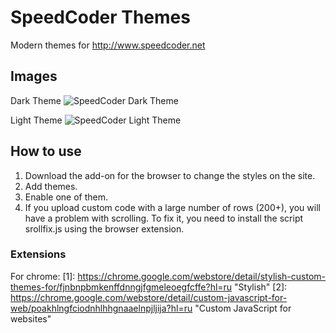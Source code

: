 # SpeedCoder Themes
Modern themes for http://www.speedcoder.net

## Images
Dark Theme
![SpeedCoder Dark Theme](https://4.downloader.disk.yandex.ru/disk/cc0c0e0fabccd6df236a28617ecf78189625aac4962bbf01273e0f786b59aa33/58cd7063/n-Hq3zBafP1OzX1-8kjD1kxQD7VXxxb3StpR8jy2cCTEVeiwL5pZf5H-c0KDQqmt5XHo6z7U9r6iqs57CLwu0g%3D%3D?uid=0&filename=2017-03-18_16-34-33.png&disposition=inline&hash=&limit=0&content_type=image%2Fpng&fsize=102459&hid=91959cd51c87c4d67f46c84af19a224c&media_type=image&tknv=v2&etag=2489e2c0921a63b874915571ae5b3b65)

Light Theme
![SpeedCoder Light Theme](https://1.downloader.disk.yandex.ru/disk/fb29b075d3d110aed1b4b1bb842b501de3b2b14f0050fb3a86bb4325e12594f6/58cd7061/n-Hq3zBafP1OzX1-8kjD1vxJK5E5rgpBiwxB_wWT3NVp_nUUOSPs_o3Wlz_ex1DYqbg6R6uqElsdeupN3jqNEA%3D%3D?uid=0&filename=2017-03-18_16-34-00.png&disposition=inline&hash=&limit=0&content_type=image%2Fpng&fsize=304002&hid=e6e7786756a10b25502e2a136e8093ad&media_type=image&tknv=v2&etag=c42d9979a325b5d3b6f9f3a5ec43289a)

## How to use
1. Download the add-on for the browser to change the styles on the site.
2. Add themes.
3. Enable one of them.
4. If you upload custom code with a large number of rows (200+), you will have a problem with scrolling. To fix it, you need to install the script srollfix.js using the browser extension.

### Extensions
For chrome:
[1]: https://chrome.google.com/webstore/detail/stylish-custom-themes-for/fjnbnpbmkenffdnngjfgmeleoegfcffe?hl=ru "Stylish"
[2]: https://chrome.google.com/webstore/detail/custom-javascript-for-web/poakhlngfciodnhlhhgnaaelnpjljija?hl=ru "Custom JavaScript for websites"

